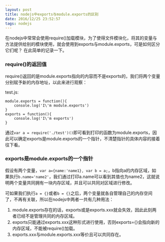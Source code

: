 ```yaml
---
layout: post
title: nodejs中exports与module.exports的区别
date: 2016/12/25 23:52:57
tags: nodejs
---
```


在nodejs中常常会使用require()加载模块，为了使得文件模块化，将其的变量与方法提供给别的模块使用，就会使用到exports与module.exports，可是如何区分它们呢？ 在此简单的记录一下。

### require()的返回值
require()返回的是module.exports指向的内容而不是exports的，我们将两个变量分别赋予新的内存地址，以此来进行观察：

test.js:

```
module.exports = function(){
    console.log('I\'m module.exports')
}
exports = function(){
    console.log('I\'m exports')
}
```

通过`var a = require('./test')()`即可看到打印的函数为module.exports，因此可以确定exports是module.exports的一个指针，不清楚指针的具体内容的接着往下看。

### exports是module.exports的一个指针
假设有两个变量，`var a={name:'name1}, var b = a;`，b指向a的内存区域，如果执行`b.name='name2'`，我们通过打印a.name可以看到其值也为name2，这就说明两个变量共同拥有一块内存区域，并且可以共同对区域进行修改。

可如果我们执行`a = {}`或者`b = {}`之后，两个变量就各自管理自己的内存空间了，不再有关联，所以在nodejs中两者一共有几种用法：
1. module.exports存在的话，exports或是exports.xxx就会失效，因此此刻两者已经不是管理共同的内存区域。
2. exports只能通过exports.xxx这种形式进行使用，否则exports={}会指向新的内存区域，不能被require()加载。
3. exports.xxx与module.exports.xxx等价且可以共同存在。
